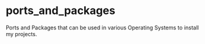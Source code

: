 # ports_and_packages
Ports and Packages that can be used in various Operating Systems to install my projects.

